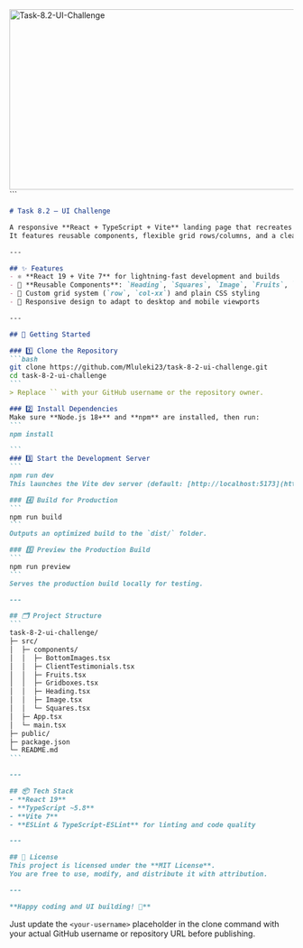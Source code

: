 <img src="https://socialify.git.ci/Mluleki23/Task-8.2-UI-Challenge/image?language=1&owner=1&name=1&stargazers=1&theme=Light" alt="Task-8.2-UI-Challenge" width="640" height="320" />
```


````markdown
# Task 8.2 – UI Challenge

A responsive **React + TypeScript + Vite** landing page that recreates a multi-section marketing layout.  
It features reusable components, flexible grid rows/columns, and a clean design inspired by modern creative-agency sites.

---

## ✨ Features
- ⚛️ **React 19 + Vite 7** for lightning-fast development and builds  
- 🧩 **Reusable Components**: `Heading`, `Squares`, `Image`, `Fruits`, `ClientTestimonials`, `BottomImages`, `Footer`  
- 🎨 Custom grid system (`row`, `col-xx`) and plain CSS styling  
- 📱 Responsive design to adapt to desktop and mobile viewports

---

## 🚀 Getting Started

### 1️⃣ Clone the Repository
```bash
git clone https://github.com/Mluleki23/task-8-2-ui-challenge.git
cd task-8-2-ui-challenge
```
> Replace `` with your GitHub username or the repository owner.

### 2️⃣ Install Dependencies
Make sure **Node.js 18+** and **npm** are installed, then run:
```
npm install

```
### 3️⃣ Start the Development Server
```
npm run dev
This launches the Vite dev server (default: [http://localhost:5173](http://localhost:5173)).

### 4️⃣ Build for Production
```
npm run build
```
Outputs an optimized build to the `dist/` folder.

### 5️⃣ Preview the Production Build
```
npm run preview
```
Serves the production build locally for testing.

---

## 🗂 Project Structure
```
task-8-2-ui-challenge/
├─ src/
│  ├─ components/
│  │  ├─ BottomImages.tsx
│  │  ├─ ClientTestimonials.tsx
│  │  ├─ Fruits.tsx
│  │  ├─ Gridboxes.tsx
│  │  ├─ Heading.tsx
│  │  ├─ Image.tsx
│  │  └─ Squares.tsx
│  ├─ App.tsx
│  └─ main.tsx
├─ public/
├─ package.json
└─ README.md
```

---

## 📦 Tech Stack
- **React 19**
- **TypeScript ~5.8**
- **Vite 7**
- **ESLint & TypeScript-ESLint** for linting and code quality

---

## 📝 License
This project is licensed under the **MIT License**.  
You are free to use, modify, and distribute it with attribution.

---

**Happy coding and UI building! 🎨**
````

Just update the `<your-username>` placeholder in the clone command with your actual GitHub username or repository URL before publishing.
